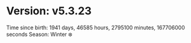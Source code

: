 # Version: v5.3.23
Time since birth: 1941 days, 46585 hours, 2795100 minutes, 167706000 seconds
Season: Winter ❄️
